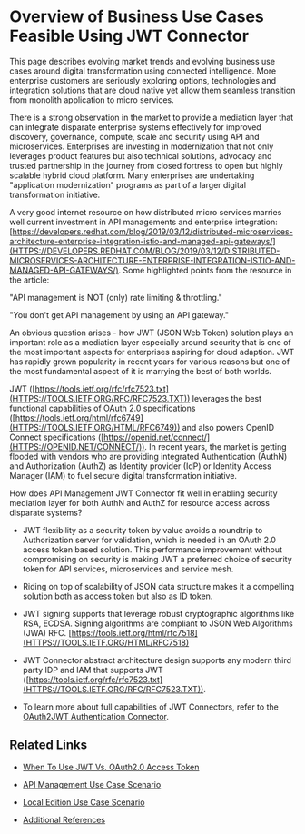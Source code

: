 ﻿---
sidebar_position: 1
---

# Overview of Business Use Cases Feasible Using JWT Connector

<head>
  <meta name="guidename" content="API Management"/>
  <meta name="context" content="GUID-531cffe5-0c36-4417-b119-19c12da535a8"/>
</head>


This page describes evolving market trends and evolving business use cases around digital transformation using connected intelligence. More enterprise customers are seriously exploring options, technologies and integration solutions that are cloud native yet allow them seamless transition from monolith application to micro services. 

There is a strong observation in the market to provide a mediation layer that can integrate disparate enterprise systems effectively for improved discovery, governance, compute, scale and security using API and microservices. Enterprises are investing in modernization that not only leverages product features but also technical solutions, advocacy and trusted partnership in the journey from closed fortress to open but highly scalable hybrid cloud platform. Many enterprises are undertaking "application modernization" programs as part of a larger digital transformation initiative. 

A very good internet resource on how distributed micro services marries well current investment in API managements and enterprise integration: [https://developers.redhat.com/blog/2019/03/12/distributed-microservices-architecture-enterprise-integration-istio-and-managed-api-gateways/](HTTPS://DEVELOPERS.REDHAT.COM/BLOG/2019/03/12/DISTRIBUTED-MICROSERVICES-ARCHITECTURE-ENTERPRISE-INTEGRATION-ISTIO-AND-MANAGED-API-GATEWAYS/). Some highlighted points from the resource in the article: 

"API management is NOT (only) rate limiting & throttling." 

"You don't get API management by using an API gateway." 

An obvious question arises - how JWT (JSON Web Token) solution plays an important role as a mediation layer especially around security that is one of the most important aspects for enterprises aspiring for cloud adaption. JWT has rapidly grown popularity in recent years for various reasons but one of the most fundamental aspect of it is marrying the best of both worlds. 

JWT ([https://tools.ietf.org/rfc/rfc7523.txt](HTTPS://TOOLS.IETF.ORG/RFC/RFC7523.TXT)) leverages the best functional capabilities of OAuth 2.0 specifications ([https://tools.ietf.org/html/rfc6749](HTTPS://TOOLS.IETF.ORG/HTML/RFC6749)) and also powers OpenID Connect specifications ([https://openid.net/connect/](HTTPS://OPENID.NET/CONNECT/)). In recent years, the market is getting flooded with vendors who are providing integrated Authentication (AuthN) and Authorization (AuthZ) as Identity provider (IdP) or Identity Access Manager (IAM) to fuel secure digital transformation initiative. 

How does API Management JWT Connector fit well in enabling security mediation layer for both AuthN and AuthZ for resource access across disparate systems? 

- JWT flexibility as a security token by value avoids a roundtrip to Authorization server for validation, which is needed in an OAuth 2.0 access token based solution. This performance improvement without compromising on security is making JWT a preferred choice of security token for API services, microservices and service mesh.

- Riding on top of scalability of JSON data structure makes it a compelling solution both as access token but also as ID token. 

- JWT signing supports that leverage robust cryptographic algorithms like RSA, ECDSA. Signing algorithms are compliant to JSON Web Algorithms (JWA) RFC. [https://tools.ietf.org/html/rfc7518](HTTPS://TOOLS.IETF.ORG/HTML/RFC7518)

- JWT Connector abstract architecture design supports any modern third party IDP and IAM that supports JWT ([https://tools.ietf.org/rfc/rfc7523.txt](HTTPS://TOOLS.IETF.ORG/RFC/RFC7523.TXT)). 

- To learn more about full capabilities of JWT Connectors, refer to the [OAuth2JWT Authentication Connector](../../BoomiMasheryConnectors/OAuth2JWTAuthenticationConnector/Overview.md). 

## Related Links

- [When To Use JWT Vs. OAuth2.0 Access Token](When_to_use_jwt_vs._oauth2.0_access_token.md)

- [API Management Use Case Scenario](API_management_use_case_scenario.md)

- [Local Edition Use Case Scenario](Local_edition_use_case_scenario.md)

- [Additional References](Additional_references.md)
